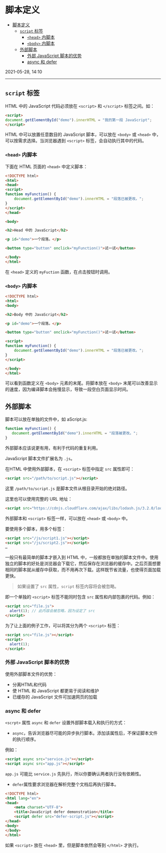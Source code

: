 # 脚本定义

- [脚本定义](#脚本定义)
  - [`script` 标签](#script-标签)
    - [`<head>` 内脚本](#head-内脚本)
    - [`<body>` 内脚本](#body-内脚本)
  - [外部脚本](#外部脚本)
    - [外部 JavaScript 脚本的优势](#外部-javascript-脚本的优势)
    - [async 和 defer](#async-和-defer)

2021-05-28, 14:10
***

## `script` 标签

HTML 中的 JavaScript 代码必须放在 `<script>` 和 `</script>` 标签之间。如：

```html
<script>
document.getElementById("demo").innerHTML = "我的第一段 JavaScript";
</script>
```

HTML 中可以放置任意数目的 JavaScript 脚本，可以放在 `<body>` 或 `<head>` 中，可以按需求选择。当浏览器遇到 `<script>` 标签，会自动执行其中的代码。

### `<head>` 内脚本

下面在 HTML 页面的 `<head>` 中定义脚本：

```html
<!DOCTYPE html>
<html>
<head>
<script>
function myFunction() {
    document.getElementById("demo").innerHTML = "段落已被更改。";
}
</script>
</head>

<body>

<h2>Head 中的 JavaScript</h2>

<p id="demo">一个段落。</p>

<button type="button" onclick="myFunction()">试一试</button>

</body>
</html>
```

在 `<head>` 定义的 `myFuction` 函数，在点击按钮时调用。

### `<body>` 内脚本

```html
<!DOCTYPE html>
<html>
<body>

<h2>Body 中的 JavaScript</h2>

<p id="demo">一个段落。</p>

<button type="button" onclick="myFunction()">试一试</button>

<script>
function myFunction() {
    document.getElementById("demo").innerHTML = "段落已被更改。";
}
</script>

</body>
</html>
```

可以看到函数定义在 `<body>` 元素的末尾。将脚本放在  `<body>` 末尾可以改善显示的速度，因为编译脚本会拖慢显示，导致一段空白页面显示时间。

## 外部脚本

脚本可以放在单独的文件中，如 aScript.js:

```js
function myFunction() {
   document.getElementById("demo").innerHTML = "段落被更改。";
}
```

外部脚本应该说更有用，有利于代码的重复利用。

JavaScript 脚本文件扩展名为 `.js`。

在HTML 中使用外部脚本，在 `<script>` 标签中指定 `src` 属性即可：

```html
<script src="/path/to/script.js"></script>
```

这里 `/path/to/script.js` 是脚本文件从根目录开始的绝对路径。

这里也可以使用完整的 URL 地址：

```html
<script src="https://cdnjs.cloudflare.com/ajax/libs/lodash.js/3.2.0/lodash.js"></script>
```

外部脚本和 `<script>` 标签一样，可以放在 `<head>` 或 `<body>` 中。

要使用多个脚本，用多个标签：

```html
<script src="/js/script1.js"></script>
<script src="/js/script2.js"></script>
…
```

一般只有最简单的脚本才嵌入到 HTML 中，一般都放在单独的脚本文件中。使用独立的脚本的好处是浏览器会下载它，然后保存在浏览器的缓存中。之后页面想要相同的脚本就从缓存中获取，而不用再次下载。这样既节省流量，也使得页面加载更快。

> 如果设置了 `src` 属性，`script` 标签内容将会被忽略。

即一个单独的 `<script>` 标签不能同时包含 `src` 属性和内部包裹的代码。例如：

```html
<script src="file.js">
  alert(1); // 此内容会被忽略，因为设定了 src
</script>
```

为了让上面的例子工作，可以将其分为两个 `<script>` 标签：

```html
<script src="file.js"></script>
<script>
  alert(1);
</script>
```

### 外部 JavaScript 脚本的优势

使用外部脚本文件的优势：

- 分离HTML和代码
- 使 HTML 和 JavaScript 都更易于阅读和维护
- 已缓存的 JavaScript 文件可加速网页的加载

### async 和 defer

`<scrpt>` 属性 `async` 和 `defer` 设置外部脚本载入和执行的方式：

- `async`，告诉浏览器尽可能的异步执行脚本。添加该属性后，不保证脚本文件的执行顺序。

例如：

```html
<script async src="service.js"></script>
<script async src="app.js"></script>
```

`app.js` 可能比 `service.js` 先执行，所以你要确认两者执行没有依赖性。

- `defer`属性要求浏览器在解析完整个文档后再执行脚本。

```html
<!DOCTYPE html>
<html lang="en">
<head>
    <meta charset="UTF-8">
    <title>JavaScript defer demonstration</title>
    <script defer src="defer-script.js"></script>
</head>
<body>
</body>
</html>
```

如果 `<script>` 放在 `<head>` 里，但是脚本依然会等到 `</html>` 才执行。
